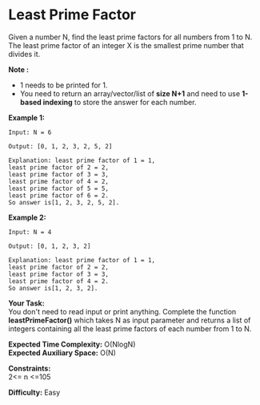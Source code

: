 # Least Prime Factor
Given a number N, find the least prime factors for all numbers from 1 to N.  The least prime factor of an integer X is the smallest prime number that divides it.

**Note :** <br>
- 1 needs to be printed for 1.
- You need to return an array/vector/list of **size N+1** and need to use **1-based indexing** to store the answer for each number.

**Example 1:**
```
Input: N = 6

Output: [0, 1, 2, 3, 2, 5, 2] 

Explanation: least prime factor of 1 = 1,
least prime factor of 2 = 2,
least prime factor of 3 = 3,
least prime factor of 4 = 2,
least prime factor of 5 = 5,
least prime factor of 6 = 2.
So answer is[1, 2, 3, 2, 5, 2]. 
```

**Example 2:**
```
Input: N = 4

Output: [0, 1, 2, 3, 2]

Explanation: least prime factor of 1 = 1,
least prime factor of 2 = 2,
least prime factor of 3 = 3,
least prime factor of 4 = 2.
So answer is[1, 2, 3, 2]. 
```

**Your Task:** <br>
You don't need to read input or print anything. Complete the function **leastPrimeFactor()** which takes N as input parameter and returns a list of integers containing all the least prime factors of each number from 1 to N.

**Expected Time Complexity:** O(NlogN) <br>
**Expected Auxiliary Space:** O(N)

**Constraints:** <br>
2<= n <=105

**Difficulty:** Easy 
